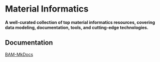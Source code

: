 # Material Informatics

**A well-curated collection of top material informatics resources, covering data modeling, documentation, tools, and cutting-edge technologies.**

## Documentation

[BAM-MkDocs](https://github.com/BAMresearch/bam-masterdata)
